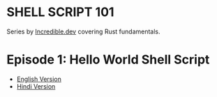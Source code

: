 # SHELL SCRIPT 101

Series by [Incredible.dev](https://incredible.dev) covering Rust fundamentals.

# Episode 1: Hello World Shell Script
* [English Version](https://youtu.be/LPnXqkFaE40)
* [Hindi Version](https://youtu.be/ssmuN_D7M5A)

